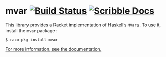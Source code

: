# mvar [![Build Status](https://img.shields.io/github/actions/workflow/status/lexi-lambda/racket-mvar/build.yml?branch=master)](https://github.com/lexi-lambda/racket-mvar/actions/workflows/build.yml) [![Scribble Docs](https://img.shields.io/badge/docs-built-blue)][mvar-doc]

This library provides a Racket implementation of Haskell’s `MVar`s. To use it, install the `mvar` package:

```
$ raco pkg install mvar
```

[For more information, see the documentation.][mvar-doc]

[mvar-doc]: https://lexi-lambda.github.io/racket-mvar/
